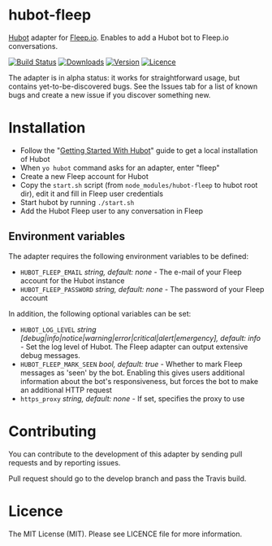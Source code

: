 # hubot-fleep

[Hubot](https://github.com/github/hubot) adapter for [Fleep.io](http://fleep.io).
Enables to add a Hubot bot to Fleep.io conversations.

[![Build Status](https://img.shields.io/travis/anroots/hubot-fleep.svg)](https://travis-ci.org/anroots/hubot-fleep)
[![Downloads](https://img.shields.io/npm/dm/hubot-fleep.svg)](https://www.npmjs.com/package/hubot-fleep)
[![Version](https://img.shields.io/npm/v/hubot-fleep.svg)](https://github.com/anroots/hubot-fleep/releases)
[![Licence](https://img.shields.io/npm/l/express.svg)](https://github.com/anroots/hubot-fleep/blob/master/LICENSE)

The adapter is in alpha status: it works for straightforward usage, but contains yet-to-be-discovered bugs. See the Issues tab for a list of known bugs and create a new issue if you discover something new.

# Installation

* Follow the "[Getting Started With Hubot](https://hubot.github.com/docs/)" guide to get a local installation of Hubot
* When `yo hubot` command asks for an adapter, enter "fleep"
* Create a new Fleep account for Hubot
* Copy the `start.sh` script (from `node_modules/hubot-fleep` to hubot root dir), edit it and fill in Fleep user credentials
* Start hubot by running `./start.sh`
* Add the Hubot Fleep user to any conversation in Fleep

## Environment variables

The adapter requires the following environment variables to be defined:

* `HUBOT_FLEEP_EMAIL` _string, default: none_ - The e-mail of your Fleep account for the Hubot instance
* `HUBOT_FLEEP_PASSWORD` _string, default: none_ - The password of your Fleep account

In addition, the following optional variables can be set:

* `HUBOT_LOG_LEVEL` _string [debug|info|notice|warning|error|critical|alert|emergency], default: info_ - Set the log level of Hubot. The Fleep adapter can output extensive debug messages.
* `HUBOT_FLEEP_MARK_SEEN` _bool, default: true_ - Whether to mark Fleep messages as 'seen' by the bot. Enabling this gives users additional information about the bot's responsiveness, but forces the bot to make an additional HTTP request
* `https_proxy` _string, default: none_ - If set, specifies the proxy to use

# Contributing

You can contribute to the development of this adapter by sending pull requests and by reporting issues.

Pull request should go to the develop branch and pass the Travis build.

# Licence

The MIT License (MIT). Please see LICENCE file for more information.
